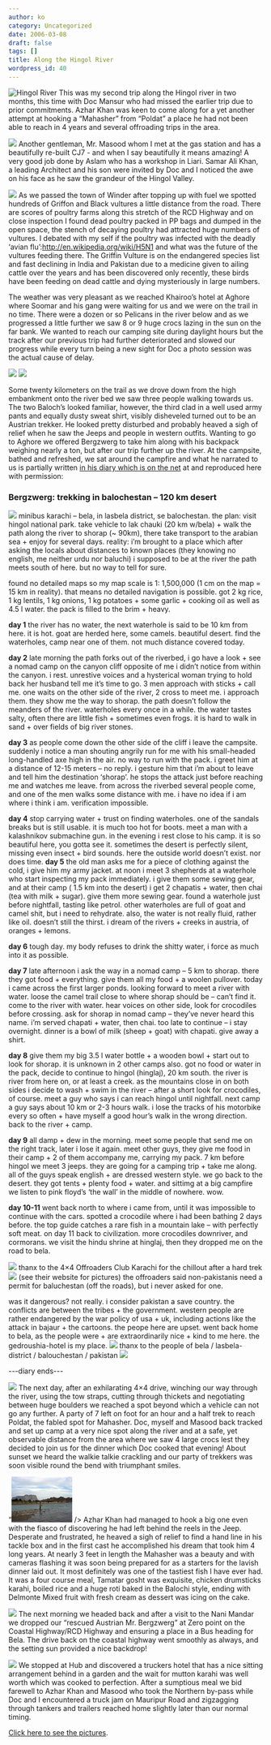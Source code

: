 ```yaml
---
author: ko
category: Uncategorized
date: 2006-03-08
draft: false
tags: []
title: Along the Hingol River
wordpress_id: 40
---
```


![](https://lh5.googleusercontent.com/_pxcyzYMZMbg/TWAnH3Fph7I/AAAAAAAABbU/8cBezb_muTA/s400/DSC01815.JPG "Hingol River") This was my second trip along the Hingol river in two months, this time with Doc Mansur who had missed the earlier trip due to prior commitments. Azhar Khan was keen to come along for a yet another attempt at hooking a “Mahasher” from “Poldat” a place he had not been able to reach in 4 years and several offroading trips in the area.

[![](/images/along_the_hingol_06_tm/DSCN1253-thumb.JPG)](/images/along_the_hingol_06_tm/DSCN1253.JPG "test caption") Another gentleman, Mr. Masood whom I met at the gas station and has a beautifully re-built CJ7 - and when I say beautifully it means amazing! A very good job done by Aslam who has a workshop in Liari. Samar Ali Khan, a leading Architect and his son were invited by Doc and I noticed the awe on his face as he saw the grandeur of the Hingol Valley.

[![](/images/along_the_hingol_06_tm/DSCN1217-thumb.JPG)](/images/along_the_hingol_06_tm/DSCN1217.JPG "the hingol river") As we passed the town of Winder after topping up with fuel we spotted hundreds of Griffon and Black vultures a little distance from the road. There are scores of poultry farms along this stretch of the RCD Highway and on close inspection I found dead poultry packed in PP bags and dumped in the open space, the stench of decaying poultry had attracted huge numbers of vultures. I debated with my self if the poultry was infected with the deadly ‘avian flu’:http://en.wikipedia.org/wiki/H5N1 and what was the future of the vultures feeding there. The Griffin Vulture is on the endangered species list and fast declining in India and Pakistan due to a medicine given to ailing cattle over the years and has been discovered only recently, these birds have been feeding on dead cattle and dying mysteriously in large numbers.

The weather was very pleasant as we reached Khairoo’s hotel at Aghore where Soomar and his gang were waiting for us and we were on the trail in no time. There were a dozen or so Pelicans in the river below and as we progressed a little further we saw 8 or 9 huge crocs lazing in the sun on the far bank. We wanted to reach our camping site during daylight hours but the track after our previous trip had further deteriorated and slowed our progress while every turn being a new sight for Doc a photo session was the actual cause of delay.

[![](/images/along_the_hingol_06_tm/DSCN1274-thumb.JPG)](/images/along_the_hingol_06_tm/DSCN1274.JPG "a crocodile resting at the river side. We spotted 8-9 crocodiles!") [![](/images/along_the_hingol_06_tm/DSCN1242-thumb.JPG)](/images/along_the_hingol_06_tm/DSCN1242.JPG "Four wheeling along the Hingol river bed")

Some twenty kilometers on the trail as we drove down from the high embankment onto the river bed we saw three people walking towards us. The two Baloch’s looked familiar, however, the third clad in a well used army pants and equally dusty sweat shirt, visibly disheveled turned out to be an Austrian trekker. He looked pretty disturbed and probably heaved a sigh of relief when he saw the Jeeps and people in western outfits. Wanting to go to Aghore we offered Bergzwerg to take him along with his backpack weighing nearly a ton, but after our trip further up the river. At the campsite, bathed and refreshed, we sat around the campfire and what he narrated to us is partially written [in his diary which is on the net](http://bergzwerg.modblog.com/) at and reproduced here with permission:

### Bergzwerg: trekking in balochestan – 120 km desert

[![](/images/along_the_hingol_06_tm/DSCN1255-thumb.JPG)](/images/along_the_hingol_06_tm/DSCN1255.JPG "a view of the hingol river") minibus karachi – bela, in lasbela district, se balochestan.
the plan: visit hingol national park. take vehicle to lak chauki (20 km w/bela) + walk the path along the river to shorap (~ 90km), there take transport to the arabian sea + enjoy for several days.
reality: i’m brought to a place which after asking the locals about distances to known places (they knowing no english, me neither urdu nor baluchi) i supposed to be at the river the path meets south of here. but no way to tell for sure.

found no detailed maps so my map scale is 1: 1,500,000 (1 cm on the map = 15 km in reality). that means no detailed navigation is possible.
got 2 kg rice, 1 kg lentils, 1 kg onions, 1 kg potatoes + some garlic + cooking oil as well as 4.5 l water. the pack is filled to the brim + heavy.

**day 1**
the river has no water, the next waterhole is said to be 10 km from here. it is hot. goat are herded here, some camels. beautiful desert. find the waterholes, camp near one of them. not much distance covered today.

**day 2**
late morning the path forks out of the riverbed, i go have a look + see a nomad camp on the canyon cliff opposite of me i didn’t notice from within the canyon. i rest. unrestive voices and a hysterical woman trying to hold back her husband tell me it’s time to go. 3 men approach with sticks + call me. one waits on the other side of the river, 2 cross to meet me. i approach them. they show me the way to shorap. the path doesn’t follow the meanders of the river. waterholes every once in a while. the water tastes salty, often there are little fish + sometimes even frogs. it is hard to walk in sand + over fields of big river stones.

**day 3**
as people come down the other side of the cliff i leave the campsite. suddenly i notice a man shouting angrily run for me with his small-headed long-handled axe high in the air. no way to run with the pack. i greet him at a distance of 12-15 meters – no reply. i gesture him that i’m about to leave and tell him the destination ‘shorap’. he stops the attack just before reaching me and watches me leave.
from across the riverbed several people come, and one of the men walks some distance with me.
i have no idea if i am where i think i am. verification impossible.

**day 4**
stop carrying water + trust on finding waterholes. one of the sandals breaks but is still usable. it is much too hot for boots. meet a man with a kalashnikov submachine gun. in the evening i rest close to his camp. it is so beautiful here, you gotta see it. sometimes the desert is perfectly silent, missing even insect + bird sounds. here the outside world doesn’t exist. nor does time.
**day 5**
the old man asks me for a piece of clothing against the cold, i give him my army jacket. at noon i meet 3 shepherds at a waterhole who start inspecting my pack immediately. i give them some sewing gear, and at their camp ( 1.5 km into the desert) i get 2 chapatis + water, then chai (tea with milk + sugar). give them more sewing gear. found a waterhole just before nightfall, tasting like petrol. other waterholes are full of goat and camel shit, but i need to rehydrate. also, the water is not really fluid, rather like oil. doesn’t still the thirst. i dream of the rivers + creeks in austria, of oranges + lemons.

**day 6**
tough day. my body refuses to drink the shitty water, i force as much into it as possible.

**day 7**
late afternoon i ask the way in a nomad camp – 5 km to shorap. there they got food + everything. give them all my food + a woolen pullover. today i came across the first larger ponds. looking forward to meet a river with water. loose the camel trail close to where shorap should be – can’t find it. come to the river with water. hear voices on other side, look for crocodiles before crossing. ask for shorap in nomad camp – they’ve never heard this name. i’m served chapati + water, then chai. too late to continue – i stay overnight. dinner is a bowl of milk (sheep + goat) with chapati. give away a shirt.

**day 8**
give them my big 3.5 l water bottle + a wooden bowl + start out to look for shorap. it is unknown in 2 other camps also. got no food or water in the pack, decide to continue to hingol (hinglaj), 20 km south. the river is river from here on, or at least a creek. as the mountains close in on both sides i decide to wash + swim in the river – after a short look for crocodiles, of course. meet a guy who says i can reach hingol until nightfall. next camp a guy says about 10 km or 2-3 hours walk. i lose the tracks of his motorbike every so often + have myself a good hour’s walk in the wrong direction. back to the river + camp.

**day 9**
all damp + dew in the morning. meet some people that send me on the right track, later i lose it again. meet other guys, they give me food in their camp + 2 of them accompany me, carrying my pack. 7 km before hingol we meet 3 jeeps. they are going for a camping trip + take me along. all of the guys speak english + are dressed western style. we go back to the desert. they got tents + plenty food + water. and sittimg at a big campfire we listen to pink floyd’s ‘the wall’ in the middle of nowhere. wow.

**day 10-11**
went back north to where i came from, until it was impossible to continue with the cars. spotted a crocodile where i had been bathing 2 days before. the top guide catches a rare fish in a mountain lake – with perfectly soft meat. on day 11 back to civilization. more crocodiles downriver, and cormorans. we visit the hindu shrine at hinglaj, then they dropped me on the road to bela.

![](!) thanx to the 4×4 Offroaders Club Karachi for the chillout after a hard trek ![](!) (see their website for pictures)
the offroaders said non-pakistanis need a permit for baluchestan (off the roads), but i never asked for one.

was it dangerous? not really. i consider pakistan a save country. the conflicts are between the tribes + the government. western people are rather endangered by the war policy of usa + uk, including actions like the attack in bajaur + the cartoons. the peope here are upset.
went back home to bela, as the people were + are extraordinarily nice + kind to me here. the gedroushia-hotel is my place.
![](!) thanx to the people of bela / lasbela-district / balouchestan / pakistan ![](!)

---diary ends---

[![](/images/along_the_hingol_06_tm/DSCN1252-thumb.JPG)](/images/along_the_hingol_06_tm/DSCN1252.JPG "test caption") The next day, after an exhilarating 4×4 drive, winching our way through the river, using the tow straps, cutting through thickets and negotiating between huge boulders we reached a spot beyond which a vehicle can not go any further. A party of 7 left on foot for an hour and a half trek to reach Poldat, the fabled spot for Mahasher. Doc, myself and Masood back tracked and set up camp at a very nice spot along the river and at a safe, yet observable distance from the area where we saw 4 large crocs lest they decided to join us for the dinner which Doc cooked that evening! About sunset we heard the walkie talkie crackling and our party of trekkers was soon visible round the bend with triumphant smiles.

“![](./DSCN0692-thumb.jpg) /> Azhar Khan had managed to hook a big one even with the fiasco of discovering he had left behind the reels in the Jeep. Desperate and frustrated, he heaved a sigh of relief to find a hand line in his tackle box and in the first cast he accomplished his dream that took him 4 long years. At nearly 3 feet in length the Mahasher was a beauty and with cameras flashing it was soon being prepared for as a starters for the lavish dinner laid out. It most definitely was one of the tastiest fish I have ever had. It was a four course meal, Tamatar gosht was exquisite, chicken drumsticks karahi, boiled rice and a huge roti baked in the Balochi style, ending with Delmonte Mixed fruit with fresh cream as dessert was icing on the cake.

[![](/images/along_the_hingol_06_tm/DSCN1265-thumb.JPG)](/images/along_the_hingol_06_tm/DSCN1265.JPG "test caption") The next morning we headed back and after a visit to the Nani Mandar we dropped our “rescued Austrian Mr. Bergzwerg” at Zero point on the Coastal Highway/RCD Highway and ensuring a place in a Bus heading for Bela. The drive back on the coastal highway went smoothly as always, and the setting sun provided a nice backdrop!

[![](/images/along_the_hingol_06_tm/DSCN1278-thumb.JPG)](/images/along_the_hingol_06_tm/DSCN1278.JPG "Driving back on the Makran Coastal Highway") We stopped at Hub and discovered a truckers hotel that has a nice sitting arrangement behind in a garden and the wait for mutton karahi was well worth which was cooked to perfection. After a sumptious meal we bid farewell to Azhar Khan and Masood who took the Northern by-pass while Doc and I encountered a truck jam on Mauripur Road and zigzagging through tankers and trailers reached home slightly later than our normal timing.

[Click here to see the pictures](/images/along_the_hingol_06_tm/DSCN1233.JPG "The essential group photo!").
